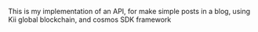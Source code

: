 This is my implementation of an API, for make simple posts in a blog, using Kii global blockchain, and cosmos SDK framework
